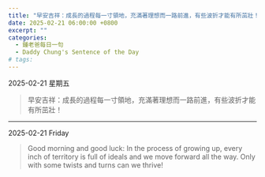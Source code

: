 ```yaml
---
title: "早安吉祥：成長的過程每一寸領地，充滿著理想而一路前進，有些波折才能有所茁壯！ <br> Good morning and good luck: In the process of growing up, every inch of territory is full of ideals and we move forward all the way. Only with some twists and turns can we thrive!"
date: 2025-02-21 06:00:00 +0800
excerpt: ""
categories:
  - 鍾老爸每日一句
  - Daddy Chung's Sentence of the Day
# tags:
---
```


2025-02-21 星期五

> 早安吉祥：成長的過程每一寸領地，充滿著理想而一路前進，有些波折才能有所茁壯！

---

2025-02-21 Friday

> Good morning and good luck: In the process of growing up, every inch of territory is full of ideals and we move forward all the way. Only with some twists and turns can we thrive!
